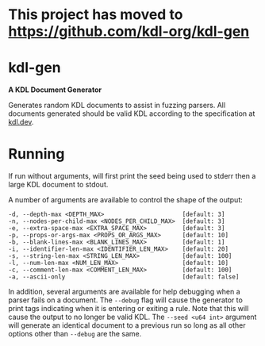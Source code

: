 # This project has moved to https://github.com/kdl-org/kdl-gen

kdl-gen
=======

**A KDL Document Generator**

Generates random KDL documents to assist in fuzzing parsers.
All documents generated should be valid KDL according to the specification 
at [kdl.dev](https://kdl.dev).


Running
=======

If run without arguments, will first print the seed being used to stderr then a large
KDL document to stdout.

A number of arguments are available to control the shape of the output:

```
-d, --depth-max <DEPTH_MAX>                      [default: 3]
-n, --nodes-per-child-max <NODES_PER_CHILD_MAX>  [default: 3]
-e, --extra-space-max <EXTRA_SPACE_MAX>          [default: 3]
-p, --props-or-args-max <PROPS_OR_ARGS_MAX>      [default: 10]
-b, --blank-lines-max <BLANK_LINES_MAX>          [default: 1]
-i, --identifier-len-max <IDENTIFIER_LEN_MAX>    [default: 20]
-s, --string-len-max <STRING_LEN_MAX>            [default: 100]
-l, --num-len-max <NUM_LEN_MAX>                  [default: 10]
-c, --comment-len-max <COMMENT_LEN_MAX>          [default: 100]
-a, --ascii-only                                 [default: false]
```

In addition, several arguments are available for help debugging when
a parser fails on a document. The `--debug` flag will cause the 
generator to print tags indicating when it is entering or exiting a
rule. Note that this will cause the output to no longer be valid KDL.
The `--seed <u64 int>` argument will generate an identical document 
to a previous run so long as all other options other than `--debug`
are the same.
